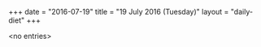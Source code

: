+++
date = "2016-07-19"
title = "19 July 2016 (Tuesday)"
layout = "daily-diet"
+++

<p>&lt;no entries&gt;</p>